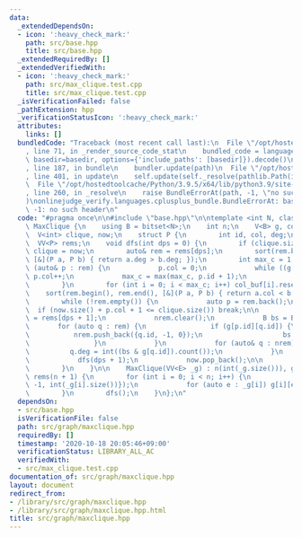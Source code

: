 ```yaml
---
data:
  _extendedDependsOn:
  - icon: ':heavy_check_mark:'
    path: src/base.hpp
    title: src/base.hpp
  _extendedRequiredBy: []
  _extendedVerifiedWith:
  - icon: ':heavy_check_mark:'
    path: src/max_clique.test.cpp
    title: src/max_clique.test.cpp
  _isVerificationFailed: false
  _pathExtension: hpp
  _verificationStatusIcon: ':heavy_check_mark:'
  attributes:
    links: []
  bundledCode: "Traceback (most recent call last):\n  File \"/opt/hostedtoolcache/Python/3.9.5/x64/lib/python3.9/site-packages/onlinejudge_verify/documentation/build.py\"\
    , line 71, in _render_source_code_stat\n    bundled_code = language.bundle(stat.path,\
    \ basedir=basedir, options={'include_paths': [basedir]}).decode()\n  File \"/opt/hostedtoolcache/Python/3.9.5/x64/lib/python3.9/site-packages/onlinejudge_verify/languages/cplusplus.py\"\
    , line 187, in bundle\n    bundler.update(path)\n  File \"/opt/hostedtoolcache/Python/3.9.5/x64/lib/python3.9/site-packages/onlinejudge_verify/languages/cplusplus_bundle.py\"\
    , line 401, in update\n    self.update(self._resolve(pathlib.Path(included), included_from=path))\n\
    \  File \"/opt/hostedtoolcache/Python/3.9.5/x64/lib/python3.9/site-packages/onlinejudge_verify/languages/cplusplus_bundle.py\"\
    , line 260, in _resolve\n    raise BundleErrorAt(path, -1, \"no such header\"\
    )\nonlinejudge_verify.languages.cplusplus_bundle.BundleErrorAt: base.hpp: line\
    \ -1: no such header\n"
  code: "#pragma once\n\n#include \"base.hpp\"\n\ntemplate <int N, class E> struct\
    \ MaxClique {\n    using B = bitset<N>;\n    int n;\n    V<B> g, col_buf;\n  \
    \  V<int> clique, now;\n    struct P {\n        int id, col, deg;\n    };\n  \
    \  VV<P> rems;\n    void dfs(int dps = 0) {\n        if (clique.size() < now.size())\
    \ clique = now;\n        auto& rem = rems[dps];\n        sort(rem.begin(), rem.end(),\
    \ [&](P a, P b) { return a.deg > b.deg; });\n        int max_c = 1;\n        for\
    \ (auto& p : rem) {\n            p.col = 0;\n            while ((g[p.id] & col_buf[p.col]).any())\
    \ p.col++;\n            max_c = max(max_c, p.id + 1);\n            col_buf[p.col].set(p.id);\n\
    \        }\n        for (int i = 0; i < max_c; i++) col_buf[i].reset();\n    \
    \    sort(rem.begin(), rem.end(), [&](P a, P b) { return a.col < b.col; });\n\n\
    \        while (!rem.empty()) {\n            auto p = rem.back();\n          \
    \  if (now.size() + p.col + 1 <= clique.size()) break;\n\n            auto& nrem\
    \ = rems[dps + 1];\n            nrem.clear();\n            B bs = B();\n     \
    \       for (auto q : rem) {\n                if (g[p.id][q.id]) {\n         \
    \           nrem.push_back({q.id, -1, 0});\n                    bs.set(q.id);\n\
    \                }\n            }\n            for (auto& q : nrem) {\n      \
    \          q.deg = int((bs & g[q.id]).count());\n            }\n            now.push_back(p.id);\n\
    \            dfs(dps + 1);\n            now.pop_back();\n\n            rem.pop_back();\n\
    \        }\n    }\n\n    MaxClique(VV<E> _g) : n(int(_g.size())), g(n), col_buf(n),\
    \ rems(n + 1) {\n        for (int i = 0; i < n; i++) {\n            rems[0].push_back({i,\
    \ -1, int(_g[i].size())});\n            for (auto e : _g[i]) g[i][e.to] = 1;\n\
    \        }\n        dfs();\n    }\n};\n"
  dependsOn:
  - src/base.hpp
  isVerificationFile: false
  path: src/graph/maxclique.hpp
  requiredBy: []
  timestamp: '2020-10-18 20:05:46+09:00'
  verificationStatus: LIBRARY_ALL_AC
  verifiedWith:
  - src/max_clique.test.cpp
documentation_of: src/graph/maxclique.hpp
layout: document
redirect_from:
- /library/src/graph/maxclique.hpp
- /library/src/graph/maxclique.hpp.html
title: src/graph/maxclique.hpp
---
```

